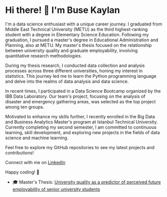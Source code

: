 # Hi there! 👋 I'm Buse Kaylan

I'm a data science enthusiast with a unique career journey. I graduated from Middle East Technical University (METU) as the third highest-ranking student with a degree in Elementary Science Education. Following my graduation, I pursued a master's degree in Educational Administration and Planning, also at METU. My master's thesis focused on the relationship between university quality and graduate employability, involving quantitative research methodologies.

During my thesis research, I conducted data collection and analysis processes across three different universities, honing my interest in statistics. This journey led me to learn the Python programming language and delve into the realms of data analysis and data science.

In recent times, I participated in a Data Science Bootcamp organized by the IBB Data Laboratory. Our team's project, focusing on the analysis of disaster and emergency gathering areas, was selected as the top project among ten groups.

Motivated to enhance my skills further, I recently enrolled in the Big Data and Business Analytics Master's program at Istanbul Technical University. Currently completing my second semester, I am committed to continuous learning, skill development, and exploring new projects in the fields of data science and machine learning.

Feel free to explore my GitHub repositories to see my latest projects and contributions!

Connect with me on [LinkedIn](https://www.linkedin.com/in/buse-kaylan-60b468161/) 

Happy coding! 🚀

- 🎓 Master's Thesis: [University quality as a predictor of perceived future employability of senior university students](https://open.metu.edu.tr/handle/11511/101212)

